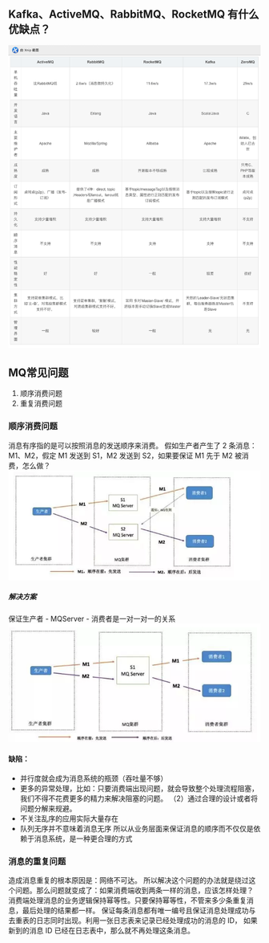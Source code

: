 ## Kafka、ActiveMQ、RabbitMQ、RocketMQ 有什么优缺点？
![img.png](img.png)


## MQ常见问题
1. 顺序消费问题
2. 重复消费问题

### 顺序消费问题

消息有序指的是可以按照消息的发送顺序来消费。
假如生产者产生了 2 条消息：M1、M2，假定 M1 发送到 S1，M2 发送到 S2，如果要保证 M1 先于 M2 被消费，怎么做？
![img_1.png](img_1.png)

##### 解决方案
保证生产者 - MQServer - 消费者是一对一对一的关系
![img_2.png](img_2.png)

#### 缺陷：
+ 并行度就会成为消息系统的瓶颈（吞吐量不够）
+ 更多的异常处理，比如：只要消费端出现问题，就会导致整个处理流程阻塞，我们不得不花费更多的精力来解决阻塞的问题。 （2）通过合理的设计或者将问题分解来规避。
+ 不关注乱序的应用实际大量存在
+ 队列无序并不意味着消息无序 所以从业务层面来保证消息的顺序而不仅仅是依赖于消息系统，是一种更合理的方式

### 消息的重复问题
造成消息重复的根本原因是：网络不可达。
所以解决这个问题的办法就是绕过这个问题。那么问题就变成了：如果消费端收到两条一样的消息，应该怎样处理？
消费端处理消息的业务逻辑保持幂等性。只要保持幂等性，不管来多少条重复消息，最后处理的结果都一样。
保证每条消息都有唯一编号且保证消息处理成功与去重表的日志同时出现。利用一张日志表来记录已经处理成功的消息的 ID，
如果新到的消息 ID 已经在日志表中，那么就不再处理这条消息。

